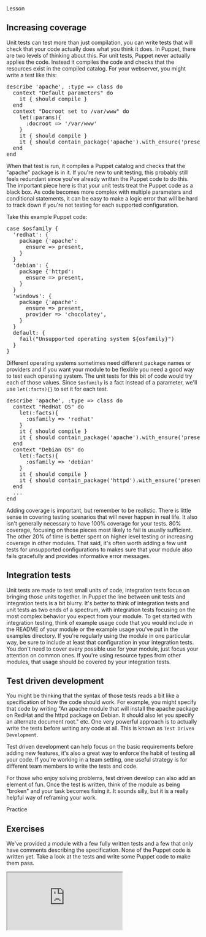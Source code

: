 
<!--
This is the template for the self-paced courses.
Put your content in between the comments that mark
out the different sections.  Text should be written
in markdown.
-->


<link rel="stylesheet" href="/static/selfpaced/selfpaced.css" />

<script defer="" src="//code.jquery.com/jquery-1.11.2.js"></script>

<script defer="" src="https://try.puppet.com/js/selfpaced.js"></script>

<div id="lesson">

<div id="instructions">

<div class="instruction-header">
<i class="fa fa-graduation-cap"></i>
Lesson
</div>
<div class="instruction-content">

<!-- Primary Text of the lesson -->
<!-------------------------------->

## Increasing coverage

Unit tests can test more than just compilation, you can write tests that will check that your code actually does what you think it does. In Puppet, there are two levels of thinking about this. For unit tests, Puppet never actually applies the code. Instead it compiles the code and checks that the resources exist in the compiled catalog. For your webserver, you might write a test like this:

<pre>
describe 'apache', :type => class do
  context "Default parameters" do
    it { should compile }
  end
  context "Docroot set to /var/www" do
    let(:params){
      :docroot => '/var/www'
    }
    it { should compile }
    it { should contain_package('apache').with_ensure('present') }
  end
end
</pre>

When that test is run, it compiles a Puppet catalog and checks that the "apache" package is in it. If you're new to unit testing, this probably still feels redundant since you've already written the Puppet code to do this. The important piece here is that your unit tests treat the Puppet code as a black box. As code becomes more complex with multiple parameters and conditional statements, it can be easy to make a logic error that will be hard to track down if you're not testing for each supported configuration.

Take this example Puppet code:

<pre>
case $osfamily {
  'redhat': {
    package {'apache':
      ensure => present,
    }
  }
  'debian': {
    package {'httpd':
      ensure => present,
    }
  }
  'windows': {
    package {'apache':
      ensure => present,
      provider => 'chocolatey',
    }  
  }
  default: {
    fail("Unsupported operating system ${osfamily}")
  }
}
</pre>

Different operating systems sometimes need different package names or providers and if you want your module to be flexible you need a good way to test each operating system. The unit tests for this bit of code would try each of those values. Since `$osfamily` is a fact instead of a parameter, we'll use `let(:facts){}` to set it for each test.

<pre>
describe 'apache', :type => class do
  context "RedHat OS" do
    let(:facts){
      :osfamily => 'redhat'
    }
    it { should compile }
    it { should contain_package('apache').with_ensure('present') }
  end
  context "Debian OS" do
    let(:facts){
      :osfamily => 'debian'
    }
    it { should compile }
    it { should contain_package('httpd').with_ensure('present') }
  end
  ...
end
</pre>

Adding coverage is important, but remember to be realistic. There is little sense in covering testing scenarios that will never happen in real life. It also isn't generally necessary to have 100% coverage for your tests. 80% coverage, focusing on those pieces most likely to fail is usually sufficient. The other 20% of time is better spent on higher level testing or increasing coverage in other modules. That said, it's often worth adding a few unit tests for unsupported configurations to makes sure that your module also fails gracefully and provides informative error messages.

## Integration tests

Unit tests are made to test small units of code, integration tests focus on bringing those units together. In Puppet the line between unit tests and integration tests is a bit blurry. It's better to think of integration tests and unit tests as two ends of a spectrum, with integration tests focusing on the most complex behavior you expect from your module. To get started with integration testing, think of example usage code that you would include in the README of your module or the example usage you've put in the examples directory. If you're regularly using the module in one particular way, be sure to include at least that configuration in your integration tests. You don't need to cover every possible use for your module, just focus your attention on common ones. If you're using resource types from other modules, that usage should be covered by your integration tests.

## Test driven development

You might be thinking that the syntax of those tests reads a bit like a specification of how the code should work. For example, you might specify that code by writing "An apache module that will install the apache package on RedHat and the httpd package on Debian. It should also let you specify an alternate document root." etc. One very powerful approach is to actually write the tests before writing any code at all. This is known as `Test Driven Development`.

Test driven development can help focus on the basic requirements before adding new features, it's also a great way to enforce the habit of testing all your code. If you're working in a team setting, one useful strategy is for different team members to write the tests and code.

For those who enjoy solving problems, test driven develop can also add an element of fun. Once the test is written, think of the module as being "broken" and your task becomes fixing it. It sounds silly, but it is a really helpful way of reframing your work.





<!-- End of primary test of the lesson -->

</div>
<div class="instruction-header">
<i class="fa fa-desktop"></i>
Practice
</div>

<div class="instruction-content">

<!-- High level description of the exercise. -->
<!-------------------------------------------->

## Exercises

We've provided a module with a few fully written tests and a few that only have comments describing the specification. None of the Puppet code is written yet. Take a look at the tests and write some Puppet code to make them pass.


<!-- End of high level description. -->


</div>

</div>

<div id="terminal">
<iframe id="try" src="https://try.puppet.com/sandbox/?course=testing" name="terminal"></iframe>
</div>
</div>


